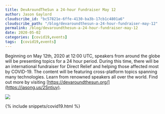 ```yaml
---
title: DevAroundTheSun a 24-hour Fundraiser May 12
author: Jason Gaylord
cloudscribe_id: "bc57821e-6ffe-4130-ba3b-17cb1c4801a6"
cloudscribe_path: "/blog/devaroundthesun-a-24-hour-fundraiser-may-12"
permalink: /blog/devaroundthesun-a-24-hour-fundraiser-may-12
date: 2020-05-02
categories: [covid19,events]
tags:  [covid19,events]
---
```


Beginning on May 12th, 2020 at 12:00 UTC, speakers from around the globe will be presenting topics for a 24 hour period. During this time, there will be an international fundraiser for Direct Relief and helping those affected most by COVID-19. The content will be featuring cross-platform topics spanning many technologies. Learn from renowned speakers all over the world. Find out more by visiting [https://devaroundthesun.org/](https://jasong.us/2Sntiuy).

[![](https://cdn.jasongaylord.com/images/2020/05/02/devaroundthesun.jpg)](https://jasong.us/2Sntiuy)

{% include snippets/covid19.html %}